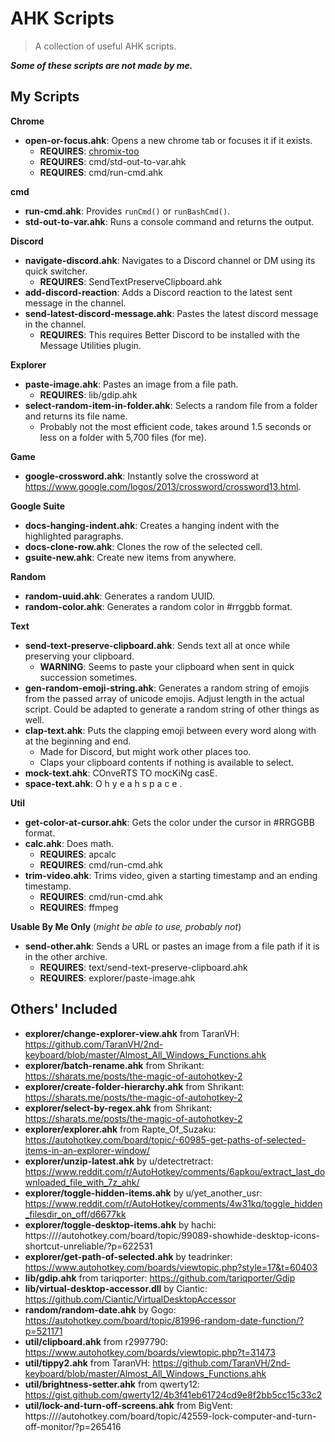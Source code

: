 # AHK Scripts
> A collection of useful AHK scripts.

***Some of these scripts are not made by me.***

## My Scripts
**Chrome**
- **open-or-focus.ahk**: Opens a new chrome tab or focuses it if it exists.
  - **REQUIRES**: [chromix-too](https://www.npmjs.com/package/chromix-too)
  - **REQUIRES**: cmd/std-out-to-var.ahk
  - **REQUIRES**: cmd/run-cmd.ahk

**cmd**
- **run-cmd.ahk**: Provides `runCmd()` or `runBashCmd()`.
- **std-out-to-var.ahk**: Runs a console command and returns the output.

**Discord**
- **navigate-discord.ahk**: Navigates to a Discord channel or DM using its quick switcher.
  - **REQUIRES**: SendTextPreserveClipboard.ahk
- **add-discord-reaction**: Adds a Discord reaction to the latest sent message in the channel.
- **send-latest-discord-message.ahk**: Pastes the latest discord message in the channel.
  - **REQUIRES**: This requires Better Discord to be installed with the Message Utilities plugin.

**Explorer**
- **paste-image.ahk**: Pastes an image from a file path.
  - **REQUIRES**: lib/gdip.ahk
- **select-random-item-in-folder.ahk**: Selects a random file from a folder and returns its file name.
  - Probably not the most efficient code, takes around 1.5 seconds or less on a folder with 5,700 files (for me).

**Game**
- **google-crossword.ahk**: Instantly solve the crossword at https://www.google.com/logos/2013/crossword/crossword13.html.

**Google Suite**
- **docs-hanging-indent.ahk**: Creates a hanging indent with the highlighted paragraphs.
- **docs-clone-row.ahk**: Clones the row of the selected cell.
- **gsuite-new.ahk**: Create new items from anywhere.

**Random**
- **random-uuid.ahk**: Generates a random UUID.
- **random-color.ahk**: Generates a random color in #rrggbb format.

**Text**
- **send-text-preserve-clipboard.ahk**: Sends text all at once while preserving your clipboard.
  - **WARNING**: Seems to paste your clipboard when sent in quick succession sometimes.
- **gen-random-emoji-string.ahk**: Generates a random string of emojis from the passed array of unicode emojis. Adjust length in the actual script. Could be adapted to generate a random string of other things as well.
- **clap-text.ahk**: Puts the clapping emoji between every word along with at the beginning and end.
  - Made for Discord, but might work other places too.
  - Claps your clipboard contents if nothing is available to select.
- **mock-text.ahk**: COnveRTS TO mocKiNg casE.
- **space-text.ahk**: O h   y e a h   s p a c e .

**Util**
- **get-color-at-cursor.ahk**: Gets the color under the cursor in #RRGGBB format.
- **calc.ahk**: Does math.
  - **REQUIRES**: apcalc
  - **REQUIRES**: cmd/run-cmd.ahk
- **trim-video.ahk**: Trims video, given a starting timestamp and an ending timestamp.
  - **REQUIRES**: cmd/run-cmd.ahk
  - **REQUIRES**: ffmpeg

**Usable By Me Only** (*might be able to use, probably not*)
- **send-other.ahk**: Sends a URL or pastes an image from a file path if it is in the other archive.
  - **REQUIRES**: text/send-text-preserve-clipboard.ahk
  - **REQUIRES**: explorer/paste-image.ahk

## Others' Included
- **explorer/change-explorer-view.ahk** from TaranVH: https://github.com/TaranVH/2nd-keyboard/blob/master/Almost_All_Windows_Functions.ahk
- **explorer/batch-rename.ahk** from Shrikant: https://sharats.me/posts/the-magic-of-autohotkey-2
- **explorer/create-folder-hierarchy.ahk** from Shrikant: https://sharats.me/posts/the-magic-of-autohotkey-2
- **explorer/select-by-regex.ahk** from Shrikant: https://sharats.me/posts/the-magic-of-autohotkey-2
- **explorer/explorer.ahk** from Rapte_Of_Suzaku: https://autohotkey.com/board/topic/-60985-get-paths-of-selected-items-in-an-explorer-window/
- **explorer/unzip-latest.ahk** by u/detectretract: https://www.reddit.com/r/AutoHotkey/comments/6apkou/extract_last_downloaded_file_with_7z_ahk/
- **explorer/toggle-hidden-items.ahk** by u/yet_another_usr: https://www.reddit.com/r/AutoHotkey/comments/4w31kq/toggle_hidden_filesdir_on_off/d6677kk
- **explorer/toggle-desktop-items.ahk** by hachi: https:////autohotkey.com/board/topic/99089-showhide-desktop-icons-shortcut-unreliable/?p=622531
- **explorer/get-path-of-selected.ahk** by teadrinker: https://www.autohotkey.com/boards/viewtopic.php?style=17&t=60403
- **lib/gdip.ahk** from tariqporter: https://github.com/tariqporter/Gdip
- **lib/virtual-desktop-accessor.dll** by Ciantic: https://github.com/Ciantic/VirtualDesktopAccessor
- **random/random-date.ahk** by Gogo: https://autohotkey.com/board/topic/81996-random-date-function/?p=521171
- **util/clipboard.ahk** from r2997790: https://www.autohotkey.com/boards/viewtopic.php?t=31473
- **util/tippy2.ahk** from TaranVH: https://github.com/TaranVH/2nd-keyboard/blob/master/Almost_All_Windows_Functions.ahk
- **util/brightness-setter.ahk** from qwerty12: https://gist.github.com/qwerty12/4b3f41eb61724cd9e8f2bb5cc15c33c2
- **util/lock-and-turn-off-screens.ahk** from BigVent: https:////autohotkey.com/board/topic/42559-lock-computer-and-turn-off-monitor/?p=265416
